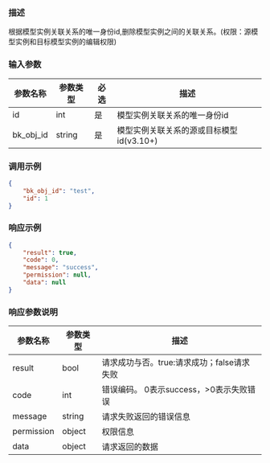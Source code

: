 ### 描述

根据模型实例关联关系的唯一身份id,删除模型实例之间的关联关系。(权限：源模型实例和目标模型实例的编辑权限)

### 输入参数

| 参数名称      | 参数类型   | 必选 | 描述                        |
|-----------|--------|----|---------------------------|
| id        | int    | 是  | 模型实例关联关系的唯一身份id           |
| bk_obj_id | string | 是  | 模型实例关联关系的源或目标模型id(v3.10+) |

### 调用示例

```json
{
    "bk_obj_id": "test",
    "id": 1
}
```

### 响应示例

```json
{
    "result": true,
    "code": 0,
    "message": "success",
    "permission": null,
    "data": null
}

```

### 响应参数说明

| 参数名称       | 参数类型   | 描述                         |
|------------|--------|----------------------------|
| result     | bool   | 请求成功与否。true:请求成功；false请求失败 |
| code       | int    | 错误编码。 0表示success，>0表示失败错误  |
| message    | string | 请求失败返回的错误信息                |
| permission | object | 权限信息                       |
| data       | object | 请求返回的数据                    |
